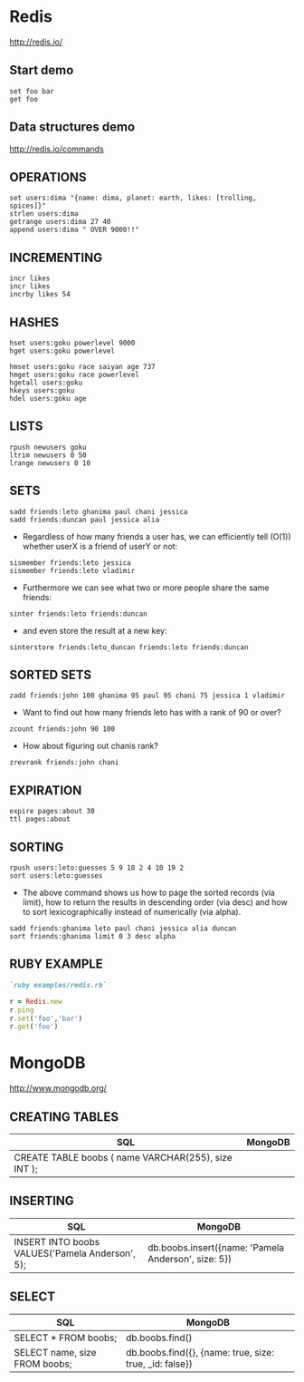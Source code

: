 # Redis
http://redis.io/

## Start demo

```
set foo bar
get foo
```

## Data structures demo
http://redis.io/commands

## OPERATIONS
```
set users:dima "{name: dima, planet: earth, likes: [trolling, spices]}"
strlen users:dima
getrange users:dima 27 40
append users:dima " OVER 9000!!"
```

## INCREMENTING
```
incr likes
incr likes
incrby likes 54
```

## HASHES
```
hset users:goku powerlevel 9000
hget users:goku powerlevel
```
```
hmset users:goku race saiyan age 737
hmget users:goku race powerlevel
hgetall users:goku
hkeys users:goku
hdel users:goku age
```

## LISTS
```
rpush newusers goku
ltrim newusers 0 50
lrange newusers 0 10
```

## SETS

```
sadd friends:leto ghanima paul chani jessica
sadd friends:duncan paul jessica alia
```

* Regardless of how many friends a user has, we can efficiently tell (O(1)) whether userX is a
friend of userY or not:

```
sismember friends:leto jessica
sismember friends:leto vladimir
```

* Furthermore we can see what two or more people share the same friends:

```
sinter friends:leto friends:duncan
```

* and even store the result at a new key:

```
sinterstore friends:leto_duncan friends:leto friends:duncan
```

## SORTED SETS
```
zadd friends:john 100 ghanima 95 paul 95 chani 75 jessica 1 vladimir
```
* Want to find out how many friends leto has with a rank of 90 or over?

```
zcount friends:john 90 100
```
* How about figuring out chanis rank?

```
zrevrank friends:john chani
```
## EXPIRATION
```
expire pages:about 30
ttl pages:about
```

## SORTING
```
rpush users:leto:guesses 5 9 10 2 4 10 19 2
sort users:leto:guesses
```

* The above command shows us how to page the sorted records (via limit), how to return the
results in descending order (via desc) and how to sort lexicographically instead of numerically
(via alpha).

```
sadd friends:ghanima leto paul chani jessica alia duncan
sort friends:ghanima limit 0 3 desc alpha
```
## RUBY EXAMPLE

```ruby
`ruby examples/redis.rb`

r = Redis.new
r.ping
r.set('foo','bar')
r.get('foo')
```

# MongoDB
http://www.mongodb.org/

## CREATING TABLES

SQL | MongoDB
------------ | -------------
CREATE TABLE boobs ( name VARCHAR(255), size INT ); | 


## INSERTING

SQL | MongoDB
------------ | -------------
INSERT INTO boobs VALUES('Pamela Anderson', 5); | db.boobs.insert({name: 'Pamela Anderson', size: 5})


## SELECT


SQL | MongoDB
------------ | -------------
SELECT * FROM boobs; | db.boobs.find()
SELECT name, size FROM boobs; | db.boobs.find({}, {name: true, size: true, _id: false})



